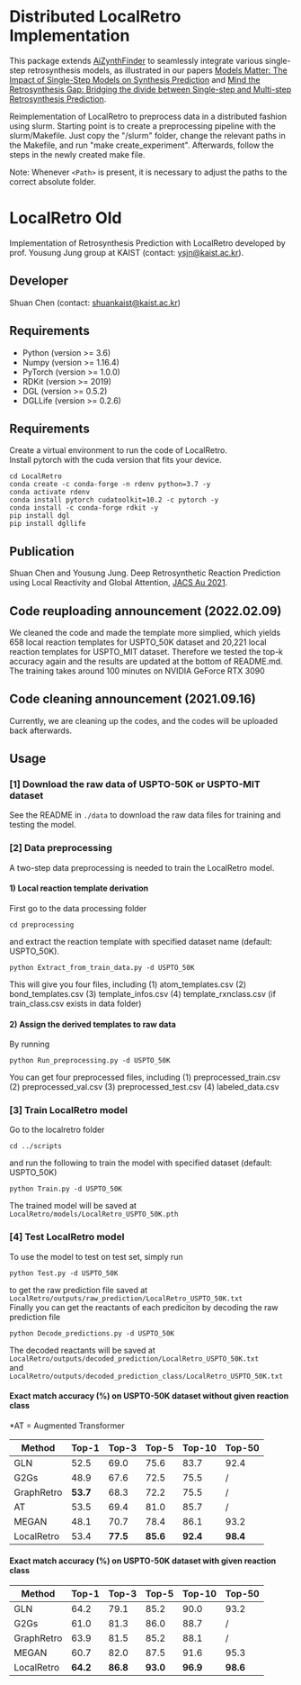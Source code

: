 # Distributed LocalRetro Implementation

This package extends [AiZynthFinder](https://github.com/MolecularAI/aizynthfinder) to seamlessly integrate various single-step retrosynthesis models, as illustrated in our papers [Models Matter: The Impact of Single-Step Models on Synthesis Prediction](https://doi.org/10.1039/D3DD00252G) and [Mind the Retrosynthesis Gap: Bridging the divide between Single-step and Multi-step Retrosynthesis Prediction](https://openreview.net/forum?id=LjdtY0hM7tf).

Reimplementation of LocalRetro to preprocess data in a distributed fashion using slurm. Starting point is to create a preprocessing pipeline with the slurm/Makefile. Just copy the "/slurm" folder, change the relevant paths in the Makefile, and run "make create_experiment". Afterwards, follow the steps in the newly created make file.

Note: Whenever `<Path>` is present, it is necessary to adjust the paths to the correct absolute folder.

# LocalRetro Old
Implementation of Retrosynthesis Prediction with LocalRetro developed by prof. Yousung Jung group at KAIST (contact: ysjn@kaist.ac.kr).

## Developer
Shuan Chen (contact: shuankaist@kaist.ac.kr)<br>

## Requirements
* Python (version >= 3.6) 
* Numpy (version >= 1.16.4) 
* PyTorch (version >= 1.0.0) 
* RDKit (version >= 2019)
* DGL (version >= 0.5.2)
* DGLLife (version >= 0.2.6)

## Requirements
Create a virtual environment to run the code of LocalRetro.<br>
Install pytorch with the cuda version that fits your device.<br>
```
cd LocalRetro
conda create -c conda-forge -n rdenv python=3.7 -y
conda activate rdenv
conda install pytorch cudatoolkit=10.2 -c pytorch -y
conda install -c conda-forge rdkit -y
pip install dgl
pip install dgllife
```

## Publication
Shuan Chen and Yousung Jung. Deep Retrosynthetic Reaction Prediction using Local Reactivity and Global Attention, [JACS Au 2021](https://pubs.acs.org/doi/10.1021/jacsau.1c00246).


## Code reuploading announcement (2022.02.09)
We cleaned the code and made the template more simplied, which yields 658 local reaction templates for USPTO_50K dataset and 20,221 local reaction templates for USPTO_MIT dataset. Therefore we tested the top-k accuracy again and the results are updated at the bottom of README.md.
The training takes around 100 minutes on NVIDIA GeForce RTX 3090

## Code cleaning announcement (2021.09.16)
Currently, we are cleaning up the codes, and the codes will be uploaded back afterwards.

## Usage
### [1] Download the raw data of USPTO-50K or USPTO-MIT dataset
See the README in `./data` to download the raw data files for training and testing the model.

### [2] Data preprocessing
A two-step data preprocessing is needed to train the LocalRetro model.

#### 1) Local reaction template derivation 
First go to the data processing folder
```
cd preprocessing
```
and extract the reaction template with specified dataset name (default: USPTO_50K).
```
python Extract_from_train_data.py -d USPTO_50K
```
This will give you four files, including 
(1) atom_templates.csv
(2) bond_templates.csv
(3) template_infos.csv
(4) template_rxnclass.csv (if train_class.csv exists in data folder)<br>

#### 2) Assign the derived templates to raw data
By running
```
python Run_preprocessing.py -d USPTO_50K
```
You can get four preprocessed files, including 
(1) preprocessed_train.csv
(2) preprocessed_val.csv
(3) preprocessed_test.csv
(4) labeled_data.csv<br>


### [3] Train LocalRetro model
Go to the localretro folder
```
cd ../scripts
```
and run the following to train the model with specified dataset (default: USPTO_50K)
```
python Train.py -d USPTO_50K
```
The trained model will be saved at ` LocalRetro/models/LocalRetro_USPTO_50K.pth`<br>

### [4] Test LocalRetro model
To use the model to test on test set, simply run 
```
python Test.py -d USPTO_50K
```
to get the raw prediction file saved at ` LocalRetro/outputs/raw_prediction/LocalRetro_USPTO_50K.txt`<br>
Finally you can get the reactants of each prediciton by decoding the raw prediction file
```
python Decode_predictions.py -d USPTO_50K
```
The decoded reactants will be saved at 
`LocalRetro/outputs/decoded_prediction/LocalRetro_USPTO_50K.txt`<br>and 
`LocalRetro/outputs/decoded_prediction_class/LocalRetro_USPTO_50K.txt`<br>

#### Exact match accuracy (%) on USPTO-50K dataset without given reaction class 
*AT = Augmented Transformer

| Method | Top-1 | Top-3 | Top-5 | Top-10 | Top-50 |
| -------- | -------- | -------- | -------- | -------- | -------- |
| GLN         | 52.5 | 69.0 | 75.6 | 83.7 | 92.4 |
| G2Gs        | 48.9 | 67.6 | 72.5 | 75.5 |  /   |
| GraphRetro  | **53.7** | 68.3 | 72.2 | 75.5 | / |
| AT     | 53.5 | 69.4 | 81.0 | 85.7 | / |
| MEGAN | 48.1 | 70.7 | 78.4 | 86.1 | 93.2 |
| LocalRetro  | 53.4 | **77.5** | **85.6** | **92.4** | **98.4** |

#### Exact match accuracy (%) on USPTO-50K dataset with given reaction class

| Method | Top-1 | Top-3 | Top-5 | Top-10 | Top-50 |
| -------- | -------- | -------- | -------- | -------- | -------- |
| GLN         | 64.2 | 79.1 | 85.2 | 90.0 | 93.2 |
| G2Gs        | 61.0 | 81.3 | 86.0 | 88.7 |  /   |
| GraphRetro  | 63.9 | 81.5 | 85.2 | 88.1 | / |
| MEGAN | 60.7 | 82.0 | 87.5 | 91.6 | 95.3 |
| LocalRetro  | **64.2** | **86.8** | **93.0** | **96.9** | **98.6** |

